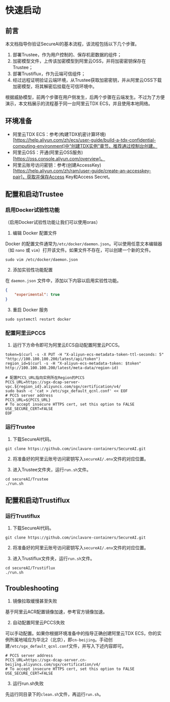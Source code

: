 # 快速启动

## 前言

本文档指导你验证SecureAI的基本流程，该流程包括以下几个步骤。
1. 部署Trustee，作为用户控制的、保存机密数据的组件；
2. 加密模型文件，上传该加密模型到阿里云OSS，并将加密密钥保存在Trustee；
3. 部署Trustiflux，作为云端可信组件；
4. 经过远程证明验证云端环境，从Trustee获取加密密钥，并从阿里云OSS下载加密模型，将其解密后挂载在可信环境中。

根据威胁模型，前两个步骤在用户侧发生，后两个步骤在云端发生。不过为了方便演示，本文档展示的流程基于同一台阿里云TDX ECS，并且使用本地网络。

## 环境准备

- 阿里云TDX ECS：参考(构建TDX机密计算环境)[https://help.aliyun.com/zh/ecs/user-guide/build-a-tdx-confidential-computing-environment]中“创建TDX实例”章节，推荐通过控制台创建。
- 阿里云OSS：开通(阿里云OSS服务)[https://oss.console.aliyun.com/overview]。
- 阿里云账号访问密钥：参考(创建AccessKey)[https://help.aliyun.com/zh/ram/user-guide/create-an-accesskey-pair]，获取并保存Access Key和Access Secret。

## 配置和启动Trustee

### 启用Docker试验性功能

（启用Docker试验性功能让我们可以使用oras）

1. 编辑 Docker 配置文件

Docker 的配置文件通常为`/etc/docker/daemon.json`。可以使用任意文本编辑器（如 `nano` 或 `vim`）打开该文件。如果文件不存在，可以创建一个新的文件。

```shell
sudo vim /etc/docker/daemon.json
```

2. 添加实验性功能配置

在 `daemon.json` 文件中，添加以下内容以启用实验性功能。

```daemon.json
{
    "experimental": true
}
```

3. 重启 Docker 服务

```shell
sudo systemctl restart docker
```

### 配置阿里云PCCS

1. 运行下方命令即可为阿里云ECS自动配置阿里云PCCS。

```shell
token=$(curl -s -X PUT -H "X-aliyun-ecs-metadata-token-ttl-seconds: 5" "http://100.100.100.200/latest/api/token")
region_id=$(curl -s -H "X-aliyun-ecs-metadata-token: $token" http://100.100.100.200/latest/meta-data/region-id)

# 配置PCCS_URL指向实例所在Region的PCCS
PCCS_URL=https://sgx-dcap-server-vpc.${region_id}.aliyuncs.com/sgx/certification/v4/
sudo bash -c 'cat > /etc/sgx_default_qcnl.conf' << EOF
# PCCS server address
PCCS_URL=${PCCS_URL}
# To accept insecure HTTPS cert, set this option to FALSE
USE_SECURE_CERT=FALSE
EOF
```

### 运行Trustee

1. 下载SecureAI代码。

```shell
git clone https://github.com/inclavare-containers/SecureAI.git
```

2. 将准备好的阿里云账号访问密钥写入`secureAI/.env`文件的对应位置。

3. 进入Trustee文件夹，运行`run.sh`文件。

```shell
cd secureAI/Trustee
./run.sh
```

## 配置和启动Trustiflux

### 运行Trustiflux

1. 下载SecureAI代码。

```shell
git clone https://github.com/inclavare-containers/SecureAI.git
```

2. 将准备好的阿里云账号访问密钥写入`secureAI/.env`文件的对应位置。

3. 进入Trustiflux文件夹，运行`run.sh`文件。

```shell
cd secureAI/Trustiflux
./run.sh
```

## Troubleshooting

1. 镜像拉取缓慢甚至失败

基于阿里云ACR配置镜像加速，参考官方镜像加速。

2. 自动配置阿里云PCCS失败

可以手动配置。如果你根据环境准备中的指导正确创建阿里云TDX ECS，你的实例所属地域应为华北2（北京），即`cn-beijing`。手动创建`/etc/sgx_default_qcnl.conf`文件，并写入下述内容即可。

```shell
# PCCS server address
PCCS_URL=https://sgx-dcap-server.cn-beijing.aliyuncs.com/sgx/certification/v4/
# To accept insecure HTTPS cert, set this option to FALSE
USE_SECURE_CERT=FALSE
```

3. 运行run.sh失败

先运行同目录下的`clean.sh`文件，再运行`run.sh`。
